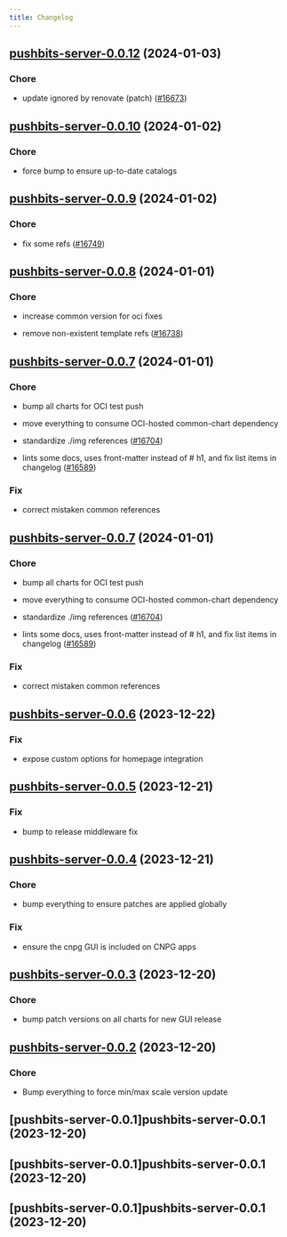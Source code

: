 ```yaml
---
title: Changelog
---
```




## [pushbits-server-0.0.12](https://github.com/truecharts/charts/compare/pushbits-server-0.0.10...pushbits-server-0.0.12) (2024-01-03)

### Chore



- update ignored by renovate (patch) ([#16673](https://github.com/truecharts/charts/issues/16673))


## [pushbits-server-0.0.10](https://github.com/truecharts/charts/compare/pushbits-server-0.0.9...pushbits-server-0.0.10) (2024-01-02)

### Chore



- force bump to ensure up-to-date catalogs


## [pushbits-server-0.0.9](https://github.com/truecharts/charts/compare/pushbits-server-0.0.8...pushbits-server-0.0.9) (2024-01-02)

### Chore



- fix some refs ([#16749](https://github.com/truecharts/charts/issues/16749))


## [pushbits-server-0.0.8](https://github.com/truecharts/charts/compare/pushbits-server-0.0.7...pushbits-server-0.0.8) (2024-01-01)

### Chore



- increase common version for oci fixes

- remove non-existent template refs ([#16738](https://github.com/truecharts/charts/issues/16738))


## [pushbits-server-0.0.7](https://github.com/truecharts/charts/compare/pushbits-server-0.0.6...pushbits-server-0.0.7) (2024-01-01)

### Chore



- bump all charts for OCI test push

- move everything to consume OCI-hosted common-chart dependency

- standardize ./img references ([#16704](https://github.com/truecharts/charts/issues/16704))

- lints some docs, uses front-matter instead of # h1, and fix list items in changelog ([#16589](https://github.com/truecharts/charts/issues/16589))

### Fix



- correct mistaken common references


## [pushbits-server-0.0.7](https://github.com/truecharts/charts/compare/pushbits-server-0.0.6...pushbits-server-0.0.7) (2024-01-01)

### Chore



- bump all charts for OCI test push

- move everything to consume OCI-hosted common-chart dependency

- standardize ./img references ([#16704](https://github.com/truecharts/charts/issues/16704))

- lints some docs, uses front-matter instead of # h1, and fix list items in changelog ([#16589](https://github.com/truecharts/charts/issues/16589))

### Fix



- correct mistaken common references
## [pushbits-server-0.0.6](https://github.com/truecharts/charts/compare/pushbits-server-0.0.5...pushbits-server-0.0.6) (2023-12-22)

### Fix

- expose custom options for homepage integration

## [pushbits-server-0.0.5](https://github.com/truecharts/charts/compare/pushbits-server-0.0.4...pushbits-server-0.0.5) (2023-12-21)

### Fix

- bump to release middleware fix

## [pushbits-server-0.0.4](https://github.com/truecharts/charts/compare/pushbits-server-0.0.3...pushbits-server-0.0.4) (2023-12-21)

### Chore

- bump everything to ensure patches are applied globally

### Fix

- ensure the cnpg GUI is included on CNPG apps

## [pushbits-server-0.0.3](https://github.com/truecharts/charts/compare/pushbits-server-0.0.2...pushbits-server-0.0.3) (2023-12-20)

### Chore

- bump patch versions on all charts for new GUI release

## [pushbits-server-0.0.2](https://github.com/truecharts/charts/compare/pushbits-server-0.0.1...pushbits-server-0.0.2) (2023-12-20)

### Chore

- Bump everything to force min/max scale version update

## [pushbits-server-0.0.1]pushbits-server-0.0.1 (2023-12-20)

## [pushbits-server-0.0.1]pushbits-server-0.0.1 (2023-12-20)

## [pushbits-server-0.0.1]pushbits-server-0.0.1 (2023-12-20)
